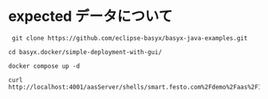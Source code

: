 # expected データについて

```
 git clone https://github.com/eclipse-basyx/basyx-java-examples.git
```

```
cd basyx.docker/simple-deployment-with-gui/
```

```
docker compose up -d
```

```
curl http://localhost:4001/aasServer/shells/smart.festo.com%2Fdemo%2Faas%2F1%2F1%2F454576463545648365874/aas/submodels/Nameplate/submodel/submodelElements/ManufacturerName
```